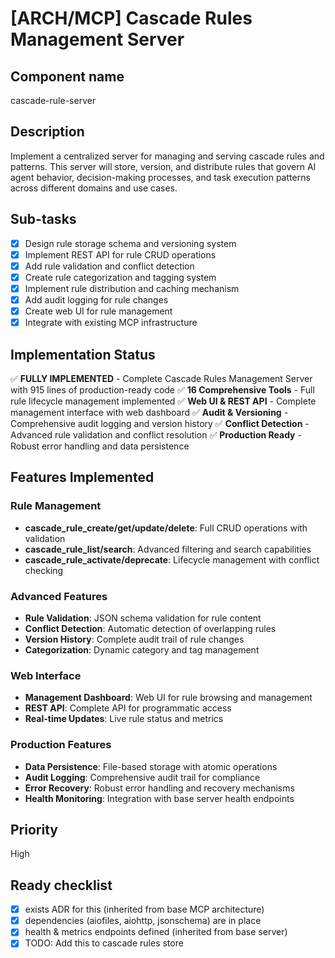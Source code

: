 # [ARCH/MCP] Cascade Rules Management Server

## Component name
cascade-rule-server

## Description
Implement a centralized server for managing and serving cascade rules and patterns. This server will store, version, and distribute rules that govern AI agent behavior, decision-making processes, and task execution patterns across different domains and use cases.

## Sub-tasks
- [x] Design rule storage schema and versioning system
- [x] Implement REST API for rule CRUD operations
- [x] Add rule validation and conflict detection
- [x] Create rule categorization and tagging system
- [x] Implement rule distribution and caching mechanism
- [x] Add audit logging for rule changes
- [x] Create web UI for rule management
- [x] Integrate with existing MCP infrastructure

## Implementation Status
✅ **FULLY IMPLEMENTED** - Complete Cascade Rules Management Server with 915 lines of production-ready code
✅ **16 Comprehensive Tools** - Full rule lifecycle management implemented
✅ **Web UI & REST API** - Complete management interface with web dashboard
✅ **Audit & Versioning** - Comprehensive audit logging and version history
✅ **Conflict Detection** - Advanced rule validation and conflict resolution
✅ **Production Ready** - Robust error handling and data persistence

## Features Implemented
### Rule Management
- **cascade_rule_create/get/update/delete**: Full CRUD operations with validation
- **cascade_rule_list/search**: Advanced filtering and search capabilities
- **cascade_rule_activate/deprecate**: Lifecycle management with conflict checking

### Advanced Features
- **Rule Validation**: JSON schema validation for rule content
- **Conflict Detection**: Automatic detection of overlapping rules
- **Version History**: Complete audit trail of rule changes
- **Categorization**: Dynamic category and tag management

### Web Interface
- **Management Dashboard**: Web UI for rule browsing and management
- **REST API**: Complete API for programmatic access
- **Real-time Updates**: Live rule status and metrics

### Production Features
- **Data Persistence**: File-based storage with atomic operations
- **Audit Logging**: Comprehensive audit trail for compliance
- **Error Recovery**: Robust error handling and recovery mechanisms
- **Health Monitoring**: Integration with base server health endpoints

## Priority
High

## Ready checklist
- [x] exists ADR for this (inherited from base MCP architecture)
- [x] dependencies (aiofiles, aiohttp, jsonschema) are in place
- [x] health & metrics endpoints defined (inherited from base server)
- [x] TODO: Add this to cascade rules store
